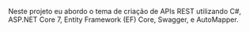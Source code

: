 Neste projeto eu abordo o tema de criação de APIs REST utilizando C#, ASP.NET Core 7, Entity Framework (EF) Core, Swagger, e AutoMapper.
